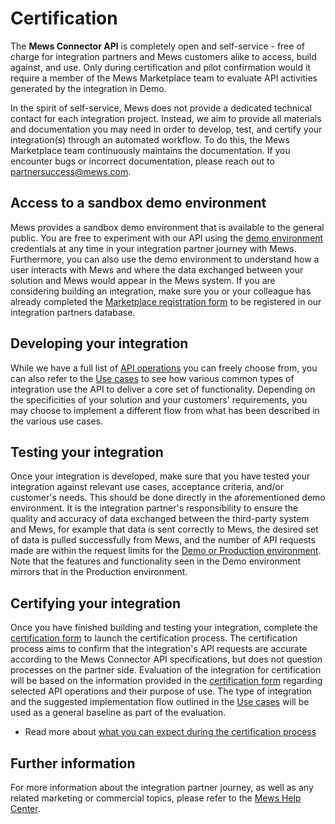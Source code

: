 # Certification

The **Mews Connector API** is completely open and self-service - free of charge for integration partners and Mews customers alike to access, build against, and use. Only during certification and pilot confirmation would it require a member of the Mews Marketplace team to evaluate API activities generated by the integration in Demo.

In the spirit of self-service, Mews does not provide a dedicated technical contact for each integration project. Instead, we aim to provide all materials and documentation you may need in order to develop, test, and certify your integration(s) through an automated workflow. To do this, the Mews Marketplace team continuously maintains the documentation. If you encounter bugs or incorrect documentation, please reach out to [partnersuccess@mews.com](mailto:partnersuccess@mews.com). 

## Access to a sandbox demo environment

Mews provides a sandbox demo environment that is available to the general public. You are free to experiment with our API using the [demo environment](../guidelines/environments.md#demo-environments) credentials at any time in your integration partner journey with Mews. Furthermore, you can also use the demo environment to understand how a user interacts with Mews and where the data exchanged between your solution and Mews would appear in the Mews system.
If you are considering building an integration, make sure you or your colleague has already completed the [Marketplace registration form](https://www.mews.com/en/partners/new-partnerships) to be registered in our integration partners database. 

## Developing your integration

While we have a full list of [API operations](../operations/README.md) you can freely choose from, you can also refer to the [Use cases](../use-cases/README.md) to see how various common types of integration use the API to deliver a core set of functionality. Depending on the specificities of your solution and your customers' requirements, you may choose to implement a different flow from what has been described in the various use cases. 

## Testing your integration

Once your integration is developed, make sure that you have tested your integration against relevant use cases, acceptance criteria, and/or customer's needs. This should be done directly in the aforementioned demo environment. It is the integration partner's responsibility to ensure the quality and accuracy of data exchanged between the third-party system and Mews, for example that data is sent correctly to Mews, the desired set of data is pulled successfully from Mews, and the number of API requests made are within the request limits for the [Demo or Production environment](../guidelines/environments.md). Note that the features and functionality seen in the Demo environment mirrors that in the Production environment. 

## Certifying your integration

Once you have finished building and testing your integration, complete the [certification form](https://mews.typeform.com/to/ehTUz7) to launch the certification process. 
The certification process aims to confirm that the integration's API requests are accurate according to the Mews Connector API specifications, but does not question processes on the partner side. Evaluation of the integration for certification will be based on the information provided in the [certification form](https://mews.typeform.com/to/ehTUz7) regarding selected API operations and their purpose of use. The type of integration and the suggested implementation flow outlined in the [Use cases](../use-cases/README.md) will be used as a general baseline as part of the evaluation. 

* Read more about [what you can expect during the certification process](https://help.mews.com/s/article/connector-api-certification-what-to-expect?language=en_US)

## Further information

For more information about the integration partner journey, as well as any related marketing or commercial topics, please refer to the [Mews Help Center](https://help.mews.com/s/?language=en_US).
